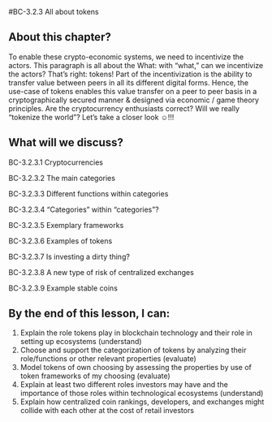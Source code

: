 #BC-3.2.3 All about tokens

## About this chapter?
To enable these crypto-economic systems, we need to incentivize the actors. This paragraph is all about the What: with “what,” can we incentivize the actors? That’s right: tokens! Part of the incentivization is the ability to transfer value between peers in all its different digital forms. Hence, the use-case of tokens enables this value transfer on a peer to peer basis in a cryptographically secured manner & designed via economic / game theory principles. Are the cryptocurrency enthusiasts correct? Will we really “tokenize the world”? Let’s take a closer look ☺!!!

## What will we discuss? 

BC-3.2.3.1 Cryptocurrencies

BC-3.2.3.2 The main categories

BC-3.2.3.3 Different functions within categories

BC-3.2.3.4 “Categories” within “categories”?

BC-3.2.3.5 Exemplary frameworks

BC-3.2.3.6 Examples of tokens

BC-3.2.3.7 Is investing a dirty thing?

BC-3.2.3.8 A new type of risk of centralized exchanges

BC-3.2.3.9 Example stable coins

## By the end of this lesson, I can:
1.	Explain the role tokens play in blockchain technology and their role in setting up ecosystems (understand) 
2.	Choose and support the categorization of tokens by analyzing their role/functions or other relevant properties (evaluate) 
3.	Model tokens of own choosing by assessing the properties by use of token frameworks of my choosing (evaluate)
4.	Explain at least two different roles investors may have and the importance of those roles within technological ecosystems (understand) 
5.	Explain how centralized coin rankings, developers, and exchanges might collide with each other at the cost of retail investors 

